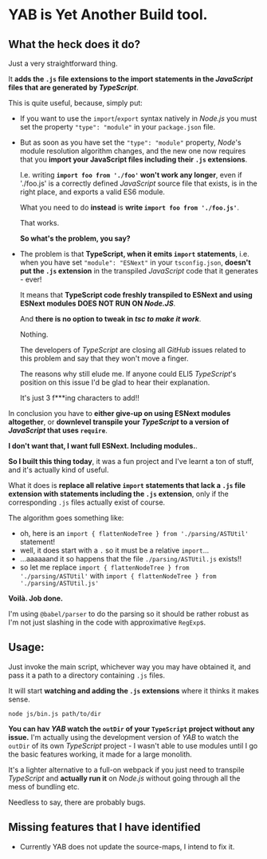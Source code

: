 # YAB is Yet Another Build tool.

## What the heck does it do?

Just a very straightforward thing.

It **adds the `.js` file extensions to the import statements
in the *JavaScript* files that are generated by *TypeScript***.

This is quite useful, because, simply put:

- If you want to use the `import`/`export` syntax natively in *Node.js*
  you must set the property `"type": "module"` in your `package.json` file.

- But as soon as you have set the `"type": "module"` property,
  *Node*'s module resolution algorithm changes, and the new one
  now requires that you **import your JavaScript files
  including their `.js` extensions**.

  I.e. writing **`import foo from './foo'` won't work any longer**,
  even if './foo.js' is a correctly defined *JavaScript*
  source file that exists, is in the right place, and exports
  a valid ES6 module.

  What you need to do **instead** is **write `import foo from './foo.js'`**.

  That works.

  **So what's the problem, you say?**

- The problem is that **TypeScript, when it emits `import` statements**,
  i.e. when you have set `"module": "ESNext"` in your `tsconfig.json`,
  **doesn't put the `.js` extension** in the transpiled *JavaScript* code
  that it generates - ever!

  It means that **TypeScript code freshly transpiled to ESNext and
  using ESNext modules DOES NOT RUN ON *Node.JS***.

  And **there is no option to tweak in *tsc to make it work***.

  Nothing.

  The developers of *TypeScript* are closing all *GitHub* issues related to this
  problem and say that they won't move a finger.

  The reasons why still elude me. If anyone could ELI5 *TypeScript*'s position
  on this issue I'd be glad to hear their explanation.

  It's just 3 f***ing characters to add!!

In conclusion you have to **either give-up on using ESNext modules altogether**,
or **downlevel transpile your *TypeScript* to a version of *JavaScript*
that uses `require`**.

**I don't want that, I want full ESNext. Including modules.**.

**So I built this thing today**, it was a fun project and I've learnt a ton of stuff,
and it's actually kind of useful.

What it does is **replace all relative `import` statements that lack a `.js` file extension
with statements including the `.js` extension**, only if the corresponding `.js` files
actually exist of course.

The algorithm goes something like:

- oh, here is an `import { flattenNodeTree } from './parsing/ASTUtil'` statement!
- well, it does start with a `.` so it must be a relative `import`...
- ...aaaaaand it so happens that the file `./parsing/ASTUtil.js` exists!!
- so let me replace `import { flattenNodeTree } from './parsing/ASTUtil'`
  with `import { flattenNodeTree } from './parsing/ASTUtil.js'`

**Voilà. Job done.**

I'm using `@babel/parser` to do the parsing so it should be rather robust
as I'm not just slashing in the code with approximative `RegExp`s.

## Usage:

Just invoke the main script, whichever way you may have obtained it,
and pass it a path to a directory containing `.js` files.

It will start **watching and adding the `.js` extensions** where it thinks
it makes sense.

```
node js/bin.js path/to/dir
```

**You can hav *YAB* watch the `outDir` of your `TypeScript` project without any issue.**
I'm actually using the development version of *YAB* to watch the `outDir` of its own
*TypeScript* project - I wasn't able to use modules until I go the basic features working,
it made for a large monolith.

It's a lighter alternative to a full-on webpack if you just need to transpile *TypeScript*
and **actually run it** on *Node.js* without going through all the mess of bundling etc.

Needless to say, there are probably bugs.

## Missing features that I have identified

- Currently YAB does not update the source-maps, I intend to fix it.
